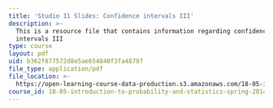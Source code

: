 ```yaml
---
title: 'Studio 11 Slides: Confidence intervals III'
description: >-
  This is a resource file that contains information regarding confidence
  intervals III
type: course
layout: pdf
uid: b362f877572d8e5ae654840f3fa48797
file_type: application/pdf
file_location: >-
  https://open-learning-course-data-production.s3.amazonaws.com/18-05-introduction-to-probability-and-statistics-spring-2014/b362f877572d8e5ae654840f3fa48797_MIT18_05S14_studio11_slides.pdf
course_id: 18-05-introduction-to-probability-and-statistics-spring-2014
---
```


